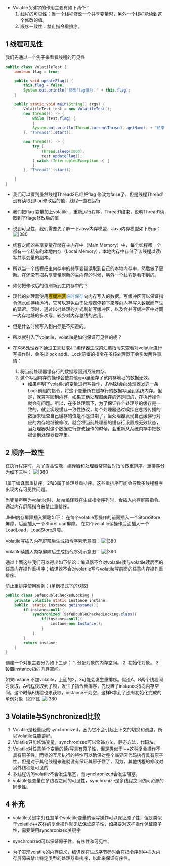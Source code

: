 - Volatile关键字的作用主要有如下两个：  
	1. 线程的可见性：当一个线程修改一个共享变量时，另外一个线程能读到这个修改的值。  
	2. 顺序一致性：禁止指令重排序。

## 1 线程可见性

我们先通过一个例子来看看线程的可见性

```java
public class VolatileTest {
    boolean flag = true;

    public void updateFlag() {
        this.flag = false;
        System.out.println("修改flag值为：" + this.flag);
    }

    public static void main(String[] args) {
        VolatileTest test = new VolatileTest();
        new Thread(() -> {
            while (test.flag) {
            }
            System.out.println(Thread.currentThread().getName() + "结束");
        }, "Thread1").start();

        new Thread(() -> {
            try {
                Thread.sleep(2000);
                test.updateFlag();
            } catch (InterruptedException e) {
            }
        }, "Thread2").start();

    }
}
```

- 我们可以看到虽然线程Thread2已经把flag 修改为false了，但是线程Thread1没有读取到flag修改后的值，线程一直在运行

- 我们把flag 变量加上volatile ，重新运行程序，Thread1结束，说明Thread1读取到了flage修改后的值

- 说到可见性，我们需要先了解一下Java内存模型，Java内存模型如下所示：
 ![|380](https://my-obsidian-image.oss-cn-guangzhou.aliyuncs.com/2024/04/223ef379435c5d3a227c5d2d26770eea.png)
 - 线程之间的共享变量存储在主内存中（Main Memory）中，每个线程都一个都有一个私有的本地内存（Local Memory），本地内存中存储了该线程以读/写共享变量的副本。

- 所以当一个线程把主内存中的共享变量读取到自己的本地内存中，然后做了更新。在还没有把共享变量刷新的主内存的时候，另外一个线程是看不到的。

- 如何把修改后的值刷新到主内存中的？
- 现代的处理器使用<span style="background:#d4b106">写缓冲区</span><font color="#4f81bd">临时保存</font>向内存写入的数据。写缓冲区可以保证指令流水线持续运行，它可以避免由于处理器停顿下来等向内存写入数据而产生的延迟。同时，通过以批处理的方式刷新写缓冲区，以及合并写缓冲区中对同一内存地址的多次写，较少对内存总线的占用。
- 但是什么时候写入到内存是不知道的。
- 所以就引入了volatile，volatile是如何保证可见性的呢？

- 在X86处理器下通过工具获取JIT编译器生成的汇编指令来查看对volatile进行写操作时，会多出lock addl。Lock前缀的指令在多核处理器下会引发两件事情：
	1. 将当前处理器缓存行的数据写回到系统内存。
	2. 这个写回内存的操作会使其他cpu里缓存了该内存地址的数据无效。
		- 如果声明了volatile的变量进行写操作，JVM就会向处理器发送一条Lock前缀的指令，将这个变量所在缓存行的数据写回到系统内存。但是，就算写回到内存，如果其他处理器缓存的还是旧的，在执行操作就会有问题。所以，在多处理器下，为了保证各个处理器的缓存是一致的，就会实现缓存一致性协议，每个处理器通过嗅探在总线传播的数据来检查自己缓存的值是不是过期了，当处理器发现自己缓存行对应的内存地址被修改，就会将当前处理器的缓存行设置成无效状态，当处理器对这个数据进行修改操作的时候，会重新从系统内存中把数据读到处理器缓存里。

## 2 顺序一致性

在执行程序时，为了提高性能，编译器和处理器常常会对指令做重排序。重排序分为如下三种：
![|380](https://my-obsidian-image.oss-cn-guangzhou.aliyuncs.com/2024/04/d9f4341d4cf114d8daba63285580213a.png)


1属于编译器重排序，2和3属于处理器重排序。这些重排序可能会导致多线程程序出现内存可见性问题。

当变量声明为volatile时，Java编译器在生成指令序列时，会插入内存屏障指令。通过内存屏障指令来禁止重排序。

JMM内存屏障插入策略如下：
在每个volatile写操作的前面插入一个StoreStore屏障，后面插入一个StoreLoad屏障。
在每个volatile读操作后面插入一个LoadLoad，LoadStore屏障。

Volatile写插入内存屏障后生成指令序列示意图：
![|380](https://my-obsidian-image.oss-cn-guangzhou.aliyuncs.com/2024/04/4ded60f722f2f4cf26eb14309c4502e9.png)

Volatile读插入内存屏障后生成指令序列示意图：
![|380](https://my-obsidian-image.oss-cn-guangzhou.aliyuncs.com/2024/04/1280ceac820d7926645e2b59c8e28055.png)


通过上面这些我们可以得出如下结论：编译器不会对volatile读与volatile读后面的任意内存操作重排序；编译器不会对volatile写与volatile写前面的任意内存操作重排序。

防止重排序使用案例：(单例模式下的获取)

```java
public class SafeDoubleCheckedLocking {
    private volatile static Instance instane;
    public  static Instance getInstane(){
        if(instane==null){
            synchronized (SafeDoubleCheckedLocking.class){
                if(instane==null){
                    instane=new Instance();
                }
            }
        }
        return instane;
    }
}
```

创建一个对象主要分为如下三步：
	1. 分配对象的内存空间。
	2. 初始化对象。
	3. 设置instance指向内存空间。

如果instane 不加volatile，上面的2，3可能会发生重排序。假设A，B两个线程同时获取，A线程获取到了锁，发生了指令重排序，先设置了instance指向内存空间。这个时候B线程也来获取，instance不为空，这样B拿到了没有初始化完成的单例对象（如下图
![|380](https://my-obsidian-image.oss-cn-guangzhou.aliyuncs.com/2024/04/bafc0bc01338dedf6967a33881fcceaa.png)

## 3 Volatile与Synchronized比较

1. Volatile是轻量级的synchronized，因为它不会引起上下文的切换和调度，所以Volatile性能更好。
2. Volatile只能修饰变量，synchronized可以修饰方法，静态方法，代码块。
3. Volatile对任意单个变量的读/写具有原子性，但是类似于i++这种复合操作不具有原子性。而锁的互斥执行的特性可以确保对整个临界区代码执行具有原子性。但是对于其他线程来说就没有保证其原子性了，因为，其他线程的修改对另外线程是可见的
4. 多线程访问volatile不会发生阻塞，而synchronized会发生阻塞。
5. volatile是变量在多线程之间的可见性，synchronize是多线程之间访问资源的同步性。

## 4 补充

- volatile关键字对任意单个volatile变量的读写操作可以保证原子性，但是类似于volatile++这样的复合操作就无法保证原子性，如果要对这样操作保证原子性，需要使用synchronized关键字
- synchronized可以保证原子性，有序性和可见性。

- 为了实现volatile的内存语义，编译器在生成字节码时会在指令序列中插入内存屏障来禁止特定类型的处理器重排序，以此来保证有序性。
